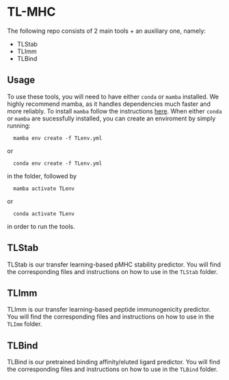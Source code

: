 # TL-MHC

The following repo consists of 2 main tools + an auxiliary one, namely:
- TLStab
- TLImm
- TLBind

## Usage

To use these tools, you will need to have either `conda` or `mamba` installed. We highly recommend mamba, as it handles dependencies much faster and more reliably. To install `mamba` follow the instructions [here](https://mamba.readthedocs.io/en/latest/mamba-installation.html). When either `conda` or `mamba` are sucessfully installed, you can create an enviroment by simply running:

```
  mamba env create -f TLenv.yml
```
or
```
  conda env create -f TLenv.yml
```

in the folder, followed by
```
  mamba activate TLenv
```
or
```
  conda activate TLenv
```
in order to run the tools. 

## TLStab

TLStab is our transfer learning-based pMHC stability predictor. You will find the corresponding files and instructions on how to use in the `TLStab` folder. 


## TLImm

TLImm is our transfer learning-based peptide immunogenicity predictor. You will find the corresponding files and instructions on how to use in the `TLImm` folder.

## TLBind

TLBind is our pretrained binding affinity/eluted ligard predictor. You will find the corresponding files and instructions on how to use in the `TLBind` folder.

